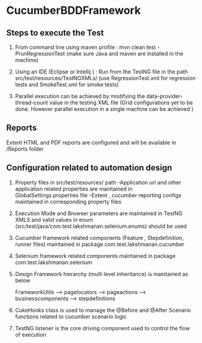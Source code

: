 # CucumberBDDFramework

## Steps to execute the Test

1. From command line using maven profile  : mvn clean test -PrunRegressionTest (make sure Java and maven are installed in the machine)

2. Using an IDE (Eclipse or Intellij )    : Run from the TestNG file in the path src/test/resources/TestNGXMLs/ (use RegressionTest.xml for regression tests and SmokeTest.xml for smoke tests)

3. Parallel execution can be achieved by modifying the data-provider-thread-count value in the testing XML file (Grid configurations yet to be done. However parallel execution in a single machine can be achieved )
## Reports

Extent HTML and PDF reports are configured and will be available in /Reports folder


## Configuration related to automation design

1. Property files in src/test/resources/ path
	-Application url and other application related properties are maintained in GlobalSettings.properties file
	-Extent , cucumber reporting configs maintained in corresponding property files

2. Execution Mode and Browser parameters are maintained in TestNG XMLS and valid values in enum (src/test/java/com.test.lakshmanan.selenium.enums) should be used

3. Cucumber framework related components (Feature , Stepdefinition, runner files) maintained in package com.test.lakshmanan.cucumber

4. Selenium framework related components maintained in package com.test.lakshmanan.selenium

5. Design Framework hierarchy (multi level inheritance) is maintained as below

	FrameworkUtils --> pagelocators --> pageactions --> businesscomponents --> stepdefinitions 

6. CukeHooks class is used to manage the @Before and @After Scenario functions related to cucumber scenario logic

7. TestNG listener is the core driving component used to control the flow of execution







